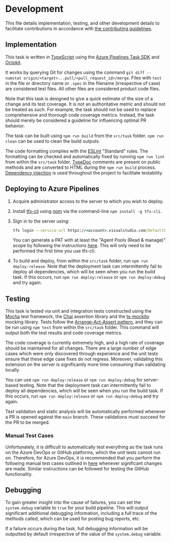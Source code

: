 # Development

This file details implementation, testing, and other development details to
facilitate contributions in accordance with
[the contributing guidelines][contributing].

## Implementation

This task is written in [TypeScript][typescript] using the
[Azure Pipelines Task SDK][sdk] and [Octokit][octokit].

It works by querying Git for changes using the command
`git diff --numstat origin/<target>...pull/<pull_request_id>/merge`. Files with
`test` in the file or directory name or `.spec` in the filename (irrespective
of case) are considered test files. All other files are considered product code
files.

Note that this task is designed to give a quick estimate of the size of a change
and its test coverage. It is not an authoritative metric and should not be
treated as such. For example, the task should not be used to replace
comprehensive and thorough code coverage metrics. Instead, the task should
merely be considered a guideline for influencing optimal PR behavior.

The task can be built using `npm run build` from the `src/task`
folder. `npm run clean` can be used to clean the build outputs.

The code formatting complies with the [ESLint][eslint] "Standard" rules. The
formatting can be checked and automatically fixed by running `npm run lint`
from within the `src/task` folder. [TypeDoc][typedoc] comments are
present on public methods and are converted to HTML during the `npm run build`
process. [Dependency injection][depinjection] is used throughout the project to
facilitate testability.

## Deploying to Azure Pipelines

1. Acquire administrator access to the server to which you wish to deploy.
1. Install [tfx-cli][tfxcli] using [npm][npm] via the command-line
   `npm install -g tfx-cli`.
1. Sign in to the server using:

   ```bat
   tfx login --service-url https://<account>.visualstudio.com/DefaultCollection --token <PAT>
   ```

   You can generate a PAT with at least the "Agent Pools (Read & manage)" scope
   by following the instructions [here][tfxpat]. This will only need to be
   performed the first time you use tfx-cli.
1. To build and deploy, from within the `src/task` folder, run
   `npm run deploy:release`. Note that the deployment task can intermittently
   fail to deploy all dependencies, which will be seen when you run the build
   task. If this occurs, run `npm run deploy:release` or `npm run deploy:debug`
   and try again.

## Testing

This task is tested via unit and integration tests constructed using the
[Mocha][mocha] test framework, the [Chai][chai] assertion library and the
[ts-mockito][tsmockito] mocking library. Tests follow the
[Arrange-Act-Assert pattern][aaa], and they can be run using `npm test` from
within the `src/task` folder. This command will output both the test
results and code coverage metrics.

The code coverage is currently extremely high, and a high rate of coverage
should be maintained for all changes. There are a large number of edge cases
which were only discovered through experience and the unit tests ensure that
these edge case fixes do not regress. Moreover, validating this extension on the
server is significantly more time consuming than validating locally.

You can use `npm run deploy:release` or `npm run deploy:debug` for server-based
testing. Note that the deployment task can intermittently fail to deploy all
dependencies, which will be seen when you run the build task. If this occurs,
run `npm run deploy:release` or `npm run deploy:debug` and try again.

Test validation and static analysis will be automatically performed whenever a
PR is opened against the `main` branch. These validations must succeed for the
PR to be merged.

### Manual Test Cases

Unfortunately, it is difficult to automatically test everything as the task runs
on the Azure DevOps or GitHub platforms, which the unit tests cannot run on.
Therefore, for Azure DevOps, it is recommended that you perform the following
manual test cases outlined in [here][manualtesting] whenever significant changes
are made. Similar instructions can be followed for testing the GitHub
functionality.

## Debugging

To gain greater insight into the cause of failures, you can set the
`system.debug` variable to `true` for your build pipeline. This will output
significant additional debugging information, including a full trace of the
methods called, which can be used for posting bug reports, etc.

If a failure occurs during the task, full debugging information will be
outputted by default irrespective of the value of the `system.debug` variable.

[contributing]: ../.github/CONTRIBUTING.md
[typescript]: https://www.typescriptlang.org/
[sdk]: https://github.com/microsoft/azure-pipelines-task-lib
[octokit]: https://github.com/octokit
[tfxcli]: https://github.com/Microsoft/tfs-cli
[npm]: https://www.npmjs.com/
[tfxpat]: https://docs.microsoft.com/azure/devops/extend/publish/command-line
[mocha]: https://mochajs.org/
[chai]: https://www.chaijs.com/
[tsmockito]: https://github.com/NagRock/ts-mockito
[aaa]: https://automationpanda.com/2020/07/07/arrange-act-assert-a-pattern-for-writing-good-tests/
[eslint]: https://eslint.org/
[typedoc]: https://typedoc.org/
[depinjection]: https://wikipedia.org/wiki/Dependency_injection
[manualtesting]: ../src/task/tests/manualTests/Instructions.md
